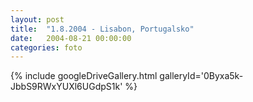 ```yaml
---
layout: post
title:  "1.8.2004 - Lisabon, Portugalsko"
date:   2004-08-21 00:00:00
categories: foto
---
```


{% include googleDriveGallery.html galleryId='0Byxa5k-JbbS9RWxYUXl6UGdpS1k' %}